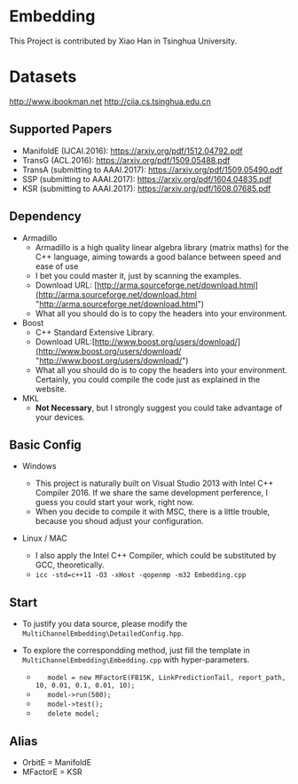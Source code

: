 # Embedding
This Project is contributed by Xiao Han in Tsinghua University.

# Datasets
http://www.ibookman.net
http://ciia.cs.tsinghua.edu.cn

## Supported Papers
-	ManifoldE (IJCAI.2016): https://arxiv.org/pdf/1512.04792.pdf
-	TransG (ACL.2016): https://arxiv.org/pdf/1509.05488.pdf
-	TransA (submitting to AAAI.2017): https://arxiv.org/pdf/1509.05490.pdf
-	SSP (submitting to AAAI.2017): https://arxiv.org/pdf/1604.04835.pdf
-	KSR (submitting to AAAI.2017): https://arxiv.org/pdf/1608.07685.pdf

## Dependency
-	Armadillo
	-	Armadillo is a high quality linear algebra library (matrix maths) for the C++ language, aiming towards a good balance between speed and ease of use 
	-	I bet you could master it, just by scanning the examples.
	-	Download URL: [http://arma.sourceforge.net/download.html](http://arma.sourceforge.net/download.html "http://arma.sourceforge.net/download.html")
	-	What all you should do is to copy the headers into your environment.
-	Boost
	-	C++ Standard Extensive Library.
	-	Download URL:[http://www.boost.org/users/download/](http://www.boost.org/users/download/ "http://www.boost.org/users/download/")
	-	What all you should do is to copy the headers into your environment. Certainly, you could compile the code just as explained in the website.
-	MKL
	-	**Not Necessary**, but I strongly suggest you could take advantage of your devices.


## Basic Config
-	Windows
	-	This project is naturally built on Visual Studio 2013 with Intel C++ Compiler 2016. If we share the same development perference, I guess you could start your work, right now.
	-	When you decide to compile it with MSC, there is a little trouble, because you shoud adjust your configuration.

-	Linux / MAC
	-	I also apply the Intel C++ Compiler, which could be substituted by GCC, theoretically.
	-	`icc -std=c++11 -O3 -xHost -qopenmp -m32 Embedding.cpp`

## Start
-	To justify you data source, please modify the `MultiChannelEmbedding\DetailedConfig.hpp`.
-	To explore the correspondding method, just fill the template in `MultiChannelEmbedding\Embedding.cpp` with hyper-parameters.
	
	-	`	model = new MFactorE(FB15K, LinkPredictionTail, report_path, 10, 0.01, 0.1, 0.01, 10);`
	-	`	model->run(500);`
	-	`	model->test();`
	-	`	delete model;`


## Alias
-	OrbitE = ManifoldE
-	MFactorE = KSR
